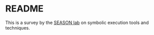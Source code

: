 # README #

This is a survey by the [SEASON lab](http://season-lab.github.io) on symbolic execution tools and techniques.